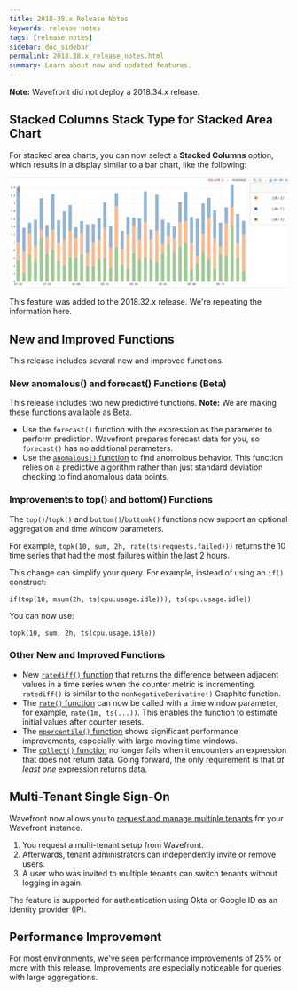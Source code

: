 ```yaml
---
title: 2018-38.x Release Notes
keywords: release notes
tags: [release notes]
sidebar: doc_sidebar
permalink: 2018.38.x_release_notes.html
summary: Learn about new and updated features.
---
```

**Note:** Wavefront did not deploy a 2018.34.x release.

## Stacked Columns Stack Type for Stacked Area Chart

For stacked area charts, you can now select a **Stacked Columns** option, which results in a display similar to a bar chart, like the following:

![stacked column](images/stacked_columns.png)

This feature was added to the 2018.32.x release. We're repeating the information here.

## New and Improved Functions
This release includes several new and improved functions.

### New anomalous() and forecast() Functions (Beta)

This release includes two new predictive functions.
**Note:** We are making these functions available as Beta.
* Use the `forecast()` function with the expression as the parameter to perform prediction. Wavefront prepares forecast data for you, so `forecast()` has no additional parameters.
* Use the [`anomalous()` function](ts_anomalous.html) to find anomolous behavior. This function relies on a predictive algorithm rather than just standard deviation checking to find anomalous data points.

### Improvements to top() and bottom() Functions

The `top()`/`topk()` and `bottom()`/`bottomk()` functions now support an optional aggregation and time window parameters.

For example, `topk(10, sum, 2h, rate(ts(requests.failed)))` returns the 10 time series that had the most failures within the last 2 hours.

This change can simplify your query. For example, instead of using an `if()` construct:
```
if(top(10, msum(2h, ts(cpu.usage.idle))), ts(cpu.usage.idle))
```
You can now use:
```
topk(10, sum, 2h, ts(cpu.usage.idle))
```

### Other New and Improved Functions

* New [`ratediff()` function](ts_ratediff.html) that returns the difference between adjacent values in a time series when the counter metric is incrementing. `ratediff()` is similar to the `nonNegativeDerivative()` Graphite function.
* The  [`rate()` function](ts_rate.html) can now be called with a time window parameter, for example, `rate(1m, ts(...))`. This enables the function to estimate initial values after counter resets.
* The [`mpercentile()` function](ts_mpercentile.html) shows significant performance improvements, especially with large moving time windows.
* The [`collect()` function](ts_collect.html) no longer fails when it encounters an expression that does not return data. Going forward, the only requirement is that *at least one* expression returns data.

## Multi-Tenant Single Sign-On

Wavefront now allows you to [request and manage multiple tenants](authentication.html) for your Wavefront instance.
1. You request a multi-tenant setup from Wavefront.
2. Afterwards, tenant administrators can independently invite or remove users.
3. A user who was invited to multiple tenants can switch tenants without logging in again.

The feature is supported for authentication using Okta or Google ID as an identity provider (IP).

## Performance Improvement

For most environments, we've seen performance improvements of 25% or more with this release. Improvements are especially noticeable for queries with large aggregations.
